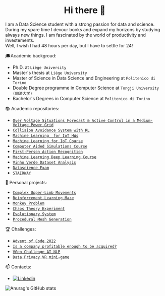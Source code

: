 <h1 align="center"> Hi there 👋<br/> </h1> 

I am a Data Science student with a strong passion for data and science. During my spare time I devour books and expand my horizons by studying always new things. I am fascinated by the world of productivity and investements. <br/>
Well, I wish I had 48 hours per day, but I have to settle for 24! 

🎓Academic backgroud: 
* Ph.D. at `Liège University` 
* Master's thesis at `Liège University` 
* Master of Science in Data Science and Engineering at `Politenico di Torino` 
* Double Degree programme in Computer Science at `Tongji University (同济大学)` 
* Bachelor's Degrees in Computer Science at `Politenico di Torino` 

📚 Academic repositories: 
* [`Over Voltage Situations Forecast & Active Control in a Medium-Voltage Power Grid`](https://github.com/MauriVass/ThesisLiege)
* [`Collision Avoidance System with RL`](https://github.com/MauriVass/Collision-Avoidance-System-with-RL)
* [`Machine Learning  for IoT HWs`](https://github.com/MauriVass/MachineLearning4IoT_HWs)
* [`Machine Learning for IoT Course`](https://github.com/MauriVass/MachineLearning4IoTCourse)
* [`Computer Aided Simulations Course`](https://github.com/MauriVass/ComputerAidedSimulationsCourse)
* [`First-Person Action Recognition`](https://github.com/MauriVass/FirstPersonActionRecognition)
* [`Machine Learning Deep Learning Course`](https://github.com/MauriVass/MachineLearning-DeepLearningCourse)
* [`Vinho Verde Dataset Analysis`](https://github.com/MauriVass/VinhoVerdeDatasetAnalysis)
* [`Datascience Exam`](https://github.com/MauriVass/DataScienceCourseExam)
* [`STAIRWAY`](https://github.com/MauriVass/STAIRWAY)

🔨 Personal projects: 
* [`Complex Upper-Limb Movements`](https://github.com/MauriVass/ComplexUpper-LimbMovements)
* [`Reinforcement Learning Maze`](https://github.com/MauriVass/ReinforcementLearning)
* [`Monkey Problem`](https://github.com/MauriVass/MonkeyProblem)
* [`Chaos Theory Experiment`](https://github.com/MauriVass/ChaosTheoryExperiment)
* [`Evolutionary System`](https://github.com/MauriVass/EvolutionarySystem)
* [`Procedural Mesh Generation`](https://github.com/MauriVass/ProceduralMeshGeneration)

🏆 Challenges:
* [`Advent of Code 2022`](https://github.com/MauriVass/Advent-of-Code-2022)
* [`Is a company profitable enough to be acquired?`](https://github.com/MauriVass/Is-a-company-profitable-enough-to-be-acquired-)
* [`VGen Challenge AI NLP`](https://github.com/MauriVass/VGen-challenge-AI-NLP)
* [`Data Privacy VR mini-game`](https://github.com/MauriVass/DataPrivacyVR)

📫 Contacts:
* [![Linkedin](https://img.shields.io/badge/-LinkedIn-blue?style=flat&logo=Linkedin&logoColor=white)](https://www.linkedin.com/in/maurizio-vassallo-717178138/)

![Anurag's GitHub stats](https://github-readme-stats.vercel.app/api?username=maurivass&show_icons=true)
